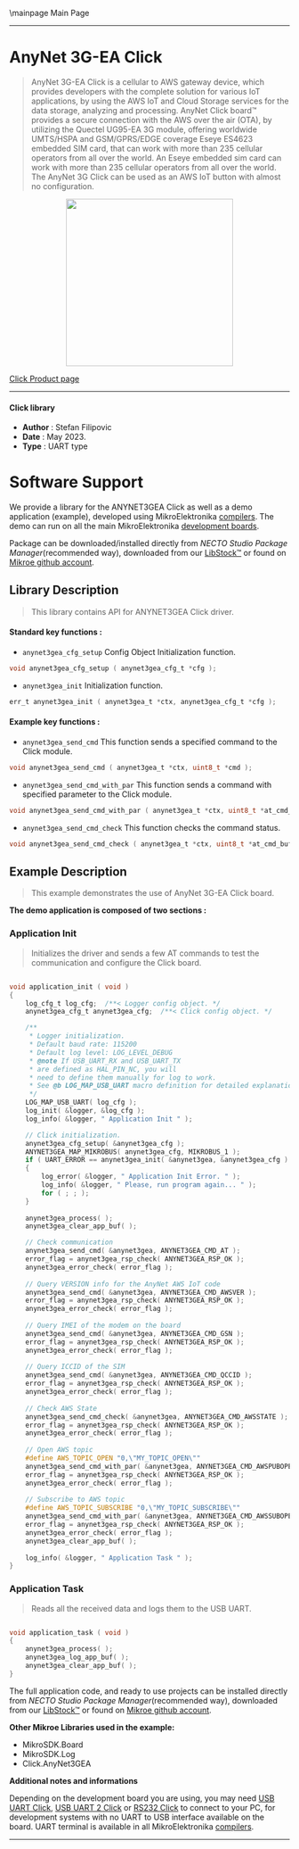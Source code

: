 \mainpage Main Page

---
# AnyNet 3G-EA Click

> AnyNet 3G-EA Click is a cellular to AWS gateway device, which provides developers with the complete solution for various IoT applications, by using the AWS IoT and Cloud Storage services for the data storage, analyzing and processing. AnyNet Click board™ provides a secure connection with the AWS over the air (OTA), by utilizing the Quectel UG95-EA 3G module,  offering worldwide UMTS/HSPA and GSM/GPRS/EDGE coverage Eseye ES4623 embedded SIM card, that can work with more than 235 cellular operators from all over the world. An Eseye embedded sim card can work with more than 235 cellular operators from all over the world. The AnyNet 3G Click can be used as an AWS IoT button with almost no configuration.

<p align="center">
  <img src="https://download.mikroe.com/images/click_for_ide/anynet3gea_click.png" height=300px>
</p>

[Click Product page](https://www.mikroe.com/anynet-3g-ea-click)

---


#### Click library

- **Author**        : Stefan Filipovic
- **Date**          : May 2023.
- **Type**          : UART type


# Software Support

We provide a library for the ANYNET3GEA Click
as well as a demo application (example), developed using MikroElektronika
[compilers](https://www.mikroe.com/necto-studio).
The demo can run on all the main MikroElektronika [development boards](https://www.mikroe.com/development-boards).

Package can be downloaded/installed directly from *NECTO Studio Package Manager*(recommended way), downloaded from our [LibStock&trade;](https://libstock.mikroe.com) or found on [Mikroe github account](https://github.com/MikroElektronika/mikrosdk_click_v2/tree/master/clicks).

## Library Description

> This library contains API for ANYNET3GEA Click driver.

#### Standard key functions :

- `anynet3gea_cfg_setup` Config Object Initialization function.
```c
void anynet3gea_cfg_setup ( anynet3gea_cfg_t *cfg );
```

- `anynet3gea_init` Initialization function.
```c
err_t anynet3gea_init ( anynet3gea_t *ctx, anynet3gea_cfg_t *cfg );
```

#### Example key functions :

- `anynet3gea_send_cmd` This function sends a specified command to the Click module.
```c
void anynet3gea_send_cmd ( anynet3gea_t *ctx, uint8_t *cmd );
```

- `anynet3gea_send_cmd_with_par` This function sends a command with specified parameter to the Click module.
```c
void anynet3gea_send_cmd_with_par ( anynet3gea_t *ctx, uint8_t *at_cmd_buf, uint8_t *param_buf );
```

- `anynet3gea_send_cmd_check` This function checks the command status.
```c
void anynet3gea_send_cmd_check ( anynet3gea_t *ctx, uint8_t *at_cmd_buf );
```

## Example Description

> This example demonstrates the use of AnyNet 3G-EA Click board.

**The demo application is composed of two sections :**

### Application Init

> Initializes the driver and sends a few AT commands to test the communication and configure the Click board.

```c

void application_init ( void ) 
{
    log_cfg_t log_cfg;  /**< Logger config object. */
    anynet3gea_cfg_t anynet3gea_cfg;  /**< Click config object. */

    /**
     * Logger initialization.
     * Default baud rate: 115200
     * Default log level: LOG_LEVEL_DEBUG
     * @note If USB_UART_RX and USB_UART_TX
     * are defined as HAL_PIN_NC, you will
     * need to define them manually for log to work.
     * See @b LOG_MAP_USB_UART macro definition for detailed explanation.
     */
    LOG_MAP_USB_UART( log_cfg );
    log_init( &logger, &log_cfg );
    log_info( &logger, " Application Init " );

    // Click initialization.
    anynet3gea_cfg_setup( &anynet3gea_cfg );
    ANYNET3GEA_MAP_MIKROBUS( anynet3gea_cfg, MIKROBUS_1 );
    if ( UART_ERROR == anynet3gea_init( &anynet3gea, &anynet3gea_cfg ) )
    {
        log_error( &logger, " Application Init Error. " );
        log_info( &logger, " Please, run program again... " );
        for ( ; ; );
    }
    
    anynet3gea_process( );
    anynet3gea_clear_app_buf( );

    // Check communication
    anynet3gea_send_cmd( &anynet3gea, ANYNET3GEA_CMD_AT );
    error_flag = anynet3gea_rsp_check( ANYNET3GEA_RSP_OK );
    anynet3gea_error_check( error_flag );
    
    // Query VERSION info for the AnyNet AWS IoT code
    anynet3gea_send_cmd( &anynet3gea, ANYNET3GEA_CMD_AWSVER );
    error_flag = anynet3gea_rsp_check( ANYNET3GEA_RSP_OK );
    anynet3gea_error_check( error_flag );
    
    // Query IMEI of the modem on the board
    anynet3gea_send_cmd( &anynet3gea, ANYNET3GEA_CMD_GSN );
    error_flag = anynet3gea_rsp_check( ANYNET3GEA_RSP_OK );
    anynet3gea_error_check( error_flag );
    
    // Query ICCID of the SIM
    anynet3gea_send_cmd( &anynet3gea, ANYNET3GEA_CMD_QCCID );
    error_flag = anynet3gea_rsp_check( ANYNET3GEA_RSP_OK );
    anynet3gea_error_check( error_flag );
    
    // Check AWS State
    anynet3gea_send_cmd_check( &anynet3gea, ANYNET3GEA_CMD_AWSSTATE );
    error_flag = anynet3gea_rsp_check( ANYNET3GEA_RSP_OK );
    anynet3gea_error_check( error_flag );
    
    // Open AWS topic
    #define AWS_TOPIC_OPEN "0,\"MY_TOPIC_OPEN\""
    anynet3gea_send_cmd_with_par( &anynet3gea, ANYNET3GEA_CMD_AWSPUBOPEN, AWS_TOPIC_OPEN );
    error_flag = anynet3gea_rsp_check( ANYNET3GEA_RSP_OK );
    anynet3gea_error_check( error_flag );
    
    // Subscribe to AWS topic
    #define AWS_TOPIC_SUBSCRIBE "0,\"MY_TOPIC_SUBSCRIBE\""
    anynet3gea_send_cmd_with_par( &anynet3gea, ANYNET3GEA_CMD_AWSSUBOPEN, AWS_TOPIC_SUBSCRIBE );
    error_flag = anynet3gea_rsp_check( ANYNET3GEA_RSP_OK );
    anynet3gea_error_check( error_flag );
    anynet3gea_clear_app_buf( );
    
    log_info( &logger, " Application Task " );
}

```

### Application Task

> Reads all the received data and logs them to the USB UART.

```c

void application_task ( void ) 
{
    anynet3gea_process( );
    anynet3gea_log_app_buf( );
    anynet3gea_clear_app_buf( );
}

```

The full application code, and ready to use projects can be installed directly from *NECTO Studio Package Manager*(recommended way), downloaded from our [LibStock&trade;](https://libstock.mikroe.com) or found on [Mikroe github account](https://github.com/MikroElektronika/mikrosdk_click_v2/tree/master/clicks).

**Other Mikroe Libraries used in the example:**

- MikroSDK.Board
- MikroSDK.Log
- Click.AnyNet3GEA

**Additional notes and informations**

Depending on the development board you are using, you may need
[USB UART Click](https://www.mikroe.com/usb-uart-click),
[USB UART 2 Click](https://www.mikroe.com/usb-uart-2-click) or
[RS232 Click](https://www.mikroe.com/rs232-click) to connect to your PC, for
development systems with no UART to USB interface available on the board. UART
terminal is available in all MikroElektronika
[compilers](https://shop.mikroe.com/compilers).

---
